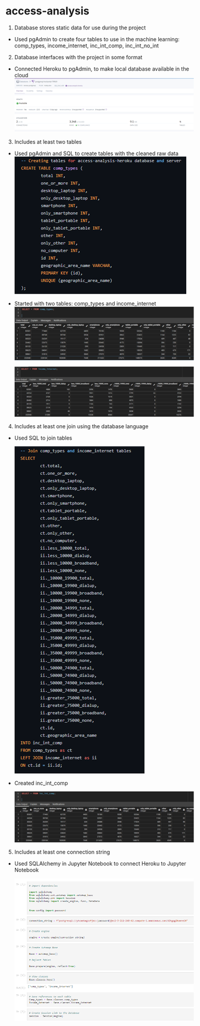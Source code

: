 # access-analysis

1. Database stores static data for use during the project
  - Used pgAdmin to create four tables to use in the machine learning: comp_types, income_internet, inc_int_comp, inc_int_no_int
2. Database interfaces with the project in some format
  - Connected Heroku to pgAdmin, to make local database available in the cloud
    ![](images/heroku_connection.png)
3. Includes at least two tables
  - Used pgAdmin and SQL to create tables with the cleaned raw data
    ![](images/create_starter_tables.png)
  - Started with two tables: comp_types and income_internet
    ![](images/comp_types.png)

    ![](images/income_internet.png)
4. Includes at least one join using the database language
  - Used SQL to join tables

    ![](images/join_tables.png)
  - Created inc_int_comp

    ![](images/inc_int_comp.png)
5. Includes at least one connection string
  - Used SQLAlchemy in Jupyter Notebook to connect Heroku to Jupyter Notebook

    ![](images/sqlalchemy_connection.png)
